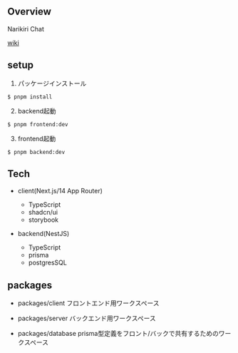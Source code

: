 ## Overview

Narikiri Chat

[wiki](https://ja.wikipedia.org/wiki/%E3%81%AA%E3%82%8A%E3%81%8D%E3%82%8A)

## setup

1. パッケージインストール

```
$ pnpm install
```

2. backend起動

```
$ pnpm frontend:dev
```

3. frontend起動

```
$ pnpm backend:dev
```

## Tech

- client(Next.js/14 App Router)

  - TypeScript
  - shadcn/ui
  - storybook

- backend(NestJS)
  - TypeScript
  - prisma
  - postgresSQL

## packages

- packages/client
  フロントエンド用ワークスペース

- packages/server
  バックエンド用ワークスペース

- packages/database
  prisma型定義をフロント/バックで共有するためのワークスペース
